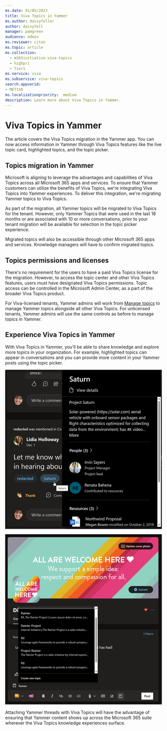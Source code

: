 ```yaml
---
ms.date: 01/05/2023
title: Viva Topics in Yammer
ms.author: daisyfeller
author: daisyfell
manager: pamgreen
audience: admin
ms.reviewer: cjtan
ms.topic: article
ms.collection:
  - m365initiative-viva-topics
  - highpri
  - Tier1
ms.service: viva 
ms.subservice: viva-topics 
search.appverid:
- MET150   
ms.localizationpriority:  medium
description: Learn more about Viva Topics in Yammer.
---
```


# Viva Topics in Yammer

The article covers the Viva Topics migration in the Yammer app. You can now access information in Yammer through Viva Topics features like the live topic card, highlighted topics, and the topic picker. 

## Topics migration in Yammer
Microsoft is aligning to leverage the advantages and capabilities of Viva Topics across all Microsoft 365 apps and services. To ensure that Yammer customers can utilize the benefits of Viva Topics, we're integrating Viva Topics into Yammer experiences. To deliver this integration, we're migrating Yammer topics to Viva Topics. 

As part of the migration, all Yammer topics will be migrated to Viva Topics for the tenant. However, only Yammer Topics that were used in the last 18 months or are associated with 10 or more conversations, prior to your tenant migration will be available for selection in the topic picker experience.  

Migrated topics will also be accessible through other Microsoft 365 apps and services. Knowledge managers will have to confirm migrated topics.

## Topics permissions and licenses
There's no requirement for the users to have a paid Viva Topics license for the migration. However, to access the topic center and other Viva Topics features, users must have designated Viva Topics permissions. Topic access can be controlled in the Microsoft Admin Center, as a part of the broader Viva Topics product. 

For Viva-licensed tenants, Yammer admins will work from [Manage topics](manage-topics.md) to manage Yammer topics alongside all other Viva Topics. For unlicensed tenants, Yammer admins will use the same controls as before to manage topics in Yammer. 

## Experience Viva Topics in Yammer
With Viva Topics in Yammer, you'll be able to share knowledge and explore more topics in your organization. For example, highlighted topics can appear in conversations and you can provide more content in your Yammer posts using the topic picker.

![Image showing topic card when hovering on topic in published Yammer post .](../media/knowledge-management/Yammer-topic-post.png)

![Image showing topic picker when drafting a Yammer post.](../media/knowledge-management/Yammer-topic-picker.png)

Attaching Yammer threads with Viva Topics will have the advantage of ensuring that Yammer content shows up across the Microsoft 365 suite wherever the Viva Topics knowledge experiences surface. 
